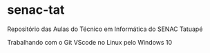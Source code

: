 # senac-tat
Repositório das Aulas do Técnico em Informática do SENAC Tatuapé

Trabalhando com o Git VScode no Linux pelo Windows 10
